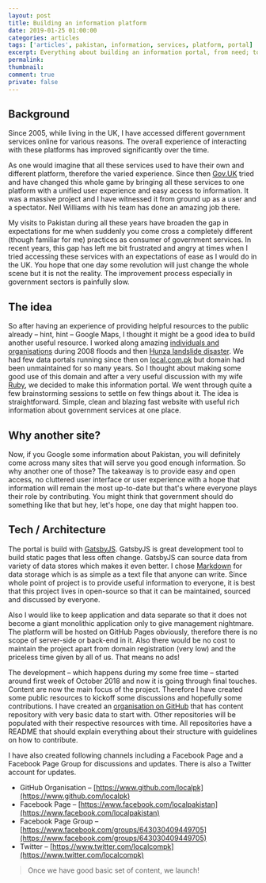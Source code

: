 ```yaml
---
layout: post
title: Building an information platform
date: 2019-01-25 01:00:00
categories: articles
tags: ['articles', pakistan, information, services, platform, portal]
excerpt: Everything about building an information portal, from need; to idea; to implementation.
permalink:
thumbnail:
comment: true
private: false
---
```


## Background

Since 2005, while living in the UK, I have accessed different government services online for various reasons. The overall experience of interacting with these platforms has improved significantly over the time.

As one would imagine that all these services used to have their own and different platform, therefore the varied experience. Since then [Gov.UK](https://www.gov.uk) tried and have changed this whole game by bringing all these services to one platform with a unified user experience and easy access to information. It was a massive project and I have witnessed it from ground up as a user and a spectator. Neil Williams with his team has done an amazing job there.

My visits to Pakistan during all these years have broaden the gap in expectations for me when suddenly you come cross a completely different (though familiar for me) practices as consumer of government services. In recent years, this gap has left me bit frustrated and angry at times when I tried accessing these services with an expectations of ease as I would do in the UK. You hope that one day some revolution will just change the whole scene but it is not the reality. The improvement process especially in government sectors is painfully slow.

## The idea

So after having an experience of providing helpful resources to the public already – hint, hint – Google Maps, I thought it might be a good idea to build another useful resource. I worked along amazing [individuals and organisations](https://maps.googleblog.com/2009/10/featured-map-makers-faraz-jabran.html) during 2008 floods and then [Hunza landslide disaster](https://maps.googleblog.com/2010/06/map-makers-respond-to-pakistan.html). We had few data portals running since then on [local.com.pk](http://www.local.com.pk) but domain had been unmaintained for so many years. So I thought about making some good use of this domain and after a very useful discussion with my wife [Ruby](https://www.hennabyruby.com), we decided to make this information portal. We went through quite a few brainstorming sessions to settle on few things about it. The idea is straightforward. Simple, clean and blazing fast website with useful rich information about government services at one place.

## Why another site?

Now, if you Google some information about Pakistan, you will definitely come across many sites that will serve you good enough information. So why another one of those? The takeaway is to provide easy and open access, no cluttered user interface or user experience with a hope that information will remain the most up-to-date but that's where everyone plays their role by contributing. You might think that government should do something like that but hey, let's hope, one day that might happen too.


## Tech / Architecture

The portal is build with [GatsbyJS](https://www.gatsbyjs.com). GatsbyJS is great development tool to build static pages that less often change. GatsbyJS can source data from variety of data stores which makes it even better. I chose [Markdown](https://guides.github.com/features/mastering-markdown/) for data storage which is as simple as a text file that anyone can write. Since whole point of project is to provide useful information to everyone, it is best that this project lives in open-source so that it can be maintained, sourced and discussed by everyone.

Also I would like to keep application and data separate so that it does not become a giant monolithic application only to give management nightmare. The platform will be hosted on GitHub Pages obviously, therefore there is no scope of server-side or back-end in it. Also there would be no cost to maintain the project apart from domain registration (very low) and the priceless time given by all of us. That means no ads!

The development – which happens during my some free time – started around first week of October 2018 and now it is going through final touches. Content are now the main focus of the project. Therefore I have created some public resources to kickoff some discussions and hopefully some contributions. I have created an [organisation on GitHub](https://www.github.com/localpk) that has content repository with very basic data to start with. Other repositories will be populated with their respective resources with time. All repositories have a README that should explain everything about their structure with guidelines on how to contribute.

I have also created following channels including a Facebook Page and a Facebook Page Group for discussions and updates. There is also a Twitter account for updates.

* GitHub Organisation – [https://www.github.com/localpk](https://www.github.com/localpk)
* Facebook Page – [https://www.facebook.com/localpakistan](https://www.facebook.com/localpakistan)
* Facebook Page Group – [https://www.facebook.com/groups/643030409449705](https://www.facebook.com/groups/643030409449705)
* Twitter – [https://www.twitter.com/localcompk](https://www.twitter.com/localcompk)

> Once we have good basic set of content, we launch!
